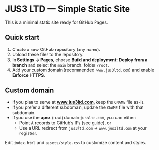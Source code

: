 # JUS3 LTD — Simple Static Site
This is a minimal static site ready for GitHub Pages.

## Quick start
1. Create a new GitHub repository (any name).
2. Upload these files to the repository.
3. In **Settings → Pages**, choose **Build and deployment: Deploy from a branch** and select the `main` branch, folder `/root`.
4. Add your custom domain (recommended: `www.jus3ltd.com`) and enable **Enforce HTTPS**.

## Custom domain
- If you plan to serve at **www.jus3ltd.com**, keep the `CNAME` file as-is.  
- If you prefer a different subdomain, update the `CNAME` file with that subdomain.
- If you use the **apex** (root) domain `jus3ltd.com`, you can either:
  - Point A records to GitHub’s IPs (see guide), or
  - Use a URL redirect from `jus3ltd.com` → `www.jus3ltd.com` at your registrar.

Edit `index.html` and `assets/style.css` to customize content and styles.
